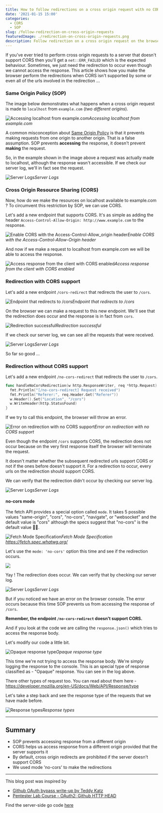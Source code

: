 ```yaml
---
title: How to follow redirections on a cross origin request with no CORS enabled
date: '2021-01-15 15:00'
categories:
  - CORS
  - SOP
slug: /follow-redirection-on-cross-origin-requests
featuredImage: ./redirection-on-cross-origin-requests.png
description: Follow redirection on a cross origin request on the browser using the Fetch API
---
```


If you've ever tried to perform cross origin requests to a server that doesn't support CORS then you'll get a `net::ERR_FAILED` which is the expected behaviour. Sometimes, we just need the redirection to occur even though we cannot access the response. This article shows how you make the browser perform the redirections when CORS isn't supported by some or even all of the urls involved in the redirection ...

### Same Origin Policy (SOP)

The image below demonstrates what happens when a cross origin request is made to `localhost` from `example.com` (_two different origins_).

![Accessing localhost from example.com](./cors-net-err-failed.png)_Accessing localhost from example.com_

A common misconception about [Same Origin Policy](https://developer.mozilla.org/en-US/docs/Web/Security/Same-origin_policy) is that it prevents making requests from one origin to another origin. That is a false assumption. SOP prevents **accessing** the response, it doesn't prevent **making** the request.

So, in the example shown in the image above a request was actually made to localhost, although the response wasn't accessible. If we check our server log, we'll in fact see the request.

![Server Logs](./request-received-sop.png)_Server Logs_

### Cross Origin Resource Sharing (CORS)

Now, how do we make the resources on localhost available to example.com ? To circumvent this restriction by SOP, we can use CORS.

Let's add a new endpoint that supports CORS. It's as simple as adding the header `Access-Control-Allow-Origin: http://www.example.com` to the response.

![Enable CORS with the Access-Control-Allow_origin header](./cors-go-server.png)_Enable CORS with the Access-Control-Allow-Origin header_

And now if we make a request to localhost from example.com we will be able to access the response.

![Access response from the client with CORS enabled](./cors-demo.png)_Access response from the client with CORS enabled_

### Redirection with CORS support

Let's add a new endpoint `/cors-redirect` that redirects the user to `/cors`.

![Endpoint that redirects to /cors](./cors-redirection-go-server.png)_Endpoint that redirects to /cors_

On the browser we can make a request to this new endpoint. We'll see that the redirection does occur and the response is in fact from `cors`.

![Redirection successful](./cors-redirect-demo.png)_Redirection successful_

If we check our server log, we can see all the requests that were received.

![Server Logs](./cors-redirection-go-output.png)_Server Logs_

So far so good ...

### Redirection without CORS support

Let's add a new endpoint `/no-cors-redirect` that redirects the user to `/cors`.

```go
func handleNoCorsRedirection(w http.ResponseWriter, req *http.Request) {
  fmt.Println("[/no-cors-redirect] Request received")
  fmt.Println("Referer:", req.Header.Get("Referer"))
  w.Header().Set("Location", "/cors")
  w.WriteHeader(http.StatusFound)
}
```

If we try to call this endpoint, the browser will throw an error.

![Error on redirection with no CORS support](./no-cors-redirection-error.png)_Error on redirection with no CORS support_

Even though the endpoint `/cors` supports CORS, the redirection does not occur because on the very first response itself the browser will terminate the request.

It doesn't matter whether the subsequent redirected urls support CORS or not if the ones before doesn't support it. For a redirection to occur, every urls on the redirection should support CORS.

We can verify that the redirection didn't occur by checking our server log.

![Server Logs](./no-cors-redirection-server-log.png)_Server Logs_

#### no-cors mode

The fetch API provides a special option called `mode`. It takes 5 possible values "same-origin", "cors", "no-cors", "navigate", or "websocket" and the default value is "cors" although the specs suggest that "no-cors" is the default value 🤷‍♂️.

![Fetch Mode Specification](./fetch-mode-specification.png)_Fetch Mode Specification https://fetch.spec.whatwg.org/_

Let's use the `mode: 'no-cors'` option this time and see if the redirection occurs.

![](./fetch-no-cors-mode.png)

Yay ! The redirection does occur. We can verify that by checking our server log.

![Server Logs](./fetch-mode-no-cors-server-log.png)_Server Logs_

But if you noticed we have an error on the browser console. The error occurs because this time SOP prevents us from accessing the response of `/cors`.

**Remember, the endpoint `/no-cors-redirect` doesn't support CORS.**

And if you look at the code we are calling the `response.json()` which tries to access the response body.

Let's modify our code a little bit.

![Opaque response type](./fetch-mode-no-cors-opaque-response.png)_Opaque response type_

This time we're not trying to access the response body. We're simply logging the response to the console. This is an special type of response classified as - "Opaque" response. You can see in the log above.

There other types of request too. You can read about them here - https://developer.mozilla.org/en-US/docs/Web/API/Response/type

Let's take a step back and see the response type of the requests that we have made before.

![Response types](./response-types-demo.png)_Response types_

---

## Summary

- SOP prevents accessing response from a different origin
- CORS helps us access response from a different origin provided that the server supports it
- By default, cross origin redirects are prohibited if the server doesn't support CORS
- We used mode 'no-cors' to make the redirections

---

This blog post was inspired by

- [Github OAuth bypass write-up by Teddy Katz](https://blog.teddykatz.com/2019/11/05/github-oauth-bypass.html)
- [Pentester Lab Course - OAuth2: Github HTTP HEAD](https://pentesterlab.com/exercises/oauth2_github/course)

Find the server-side go code [here](https://gist.github.com/adityathebe/f5905b9e28bbc78ba2abbd69e88a5c0d)
